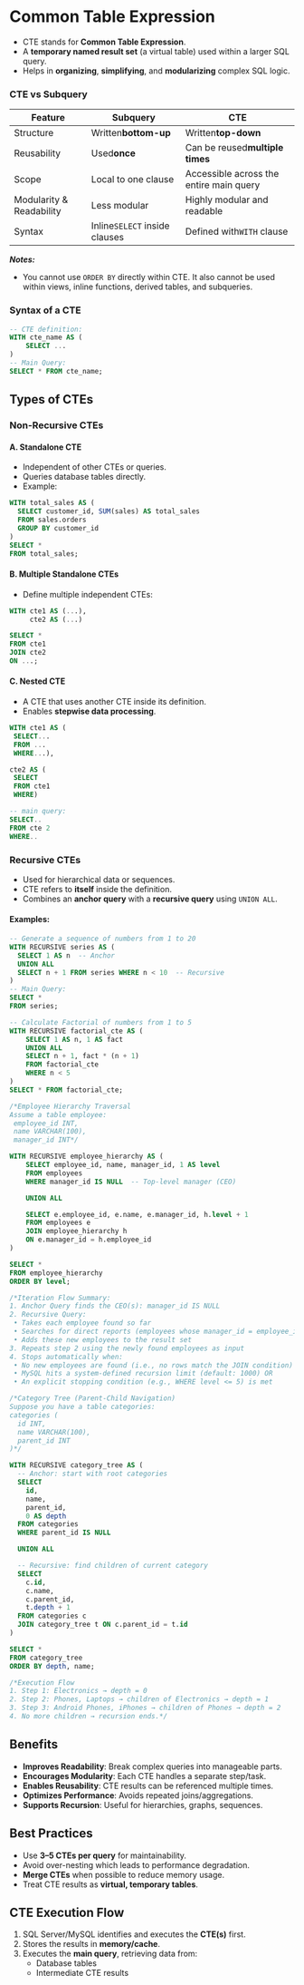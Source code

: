 # Common Table Expression

- CTE stands for **Common Table Expression**.
- A **temporary named result set** (a virtual table) used within a larger SQL query.
- Helps in **organizing**, **simplifying**, and **modularizing** complex SQL logic.

### CTE vs Subquery


| Feature                  | Subquery                      | CTE                                     |
| -------------------------- | ------------------------------- | ----------------------------------------- |
| Structure                | Written**bottom-up**          | Written**top-down**                     |
| Reusability              | Used**once**                  | Can be reused**multiple times**         |
| Scope                    | Local to one clause           | Accessible across the entire main query |
| Modularity & Readability | Less modular                  | Highly modular and readable             |
| Syntax                   | Inline`SELECT` inside clauses | Defined with`WITH` clause               |

***Notes:***

- You cannot use `ORDER BY` directly within CTE. It also cannot be used within views, inline functions, derived tables, and subqueries.

### Syntax of a CTE

```sql
-- CTE definition:
WITH cte_name AS (
    SELECT ...
)
-- Main Query:
SELECT * FROM cte_name;
```

## Types of CTEs

### Non-Recursive CTEs

#### A. **Standalone CTE**

- Independent of other CTEs or queries.
- Queries database tables directly.
- Example:

```sql
WITH total_sales AS (
  SELECT customer_id, SUM(sales) AS total_sales
  FROM sales.orders
  GROUP BY customer_id
)
SELECT * 
FROM total_sales;
```

#### B. **Multiple Standalone CTEs**

- Define multiple independent CTEs:

```sql
WITH cte1 AS (...),
     cte2 AS (...)

SELECT * 
FROM cte1 
JOIN cte2 
ON ...;
```

#### C. **Nested CTE**

- A CTE that uses another CTE inside its definition.
- Enables **stepwise data processing**.

```sql
WITH cte1 AS (
 SELECT...
 FROM ...
 WHERE...), 

cte2 AS (
 SELECT
 FROM cte1
 WHERE)

-- main query:
SELECT..
FROM cte 2
WHERE..
```

### Recursive CTEs

- Used for hierarchical data or sequences.
- CTE refers to **itself** inside the definition.
- Combines an **anchor query** with a **recursive query** using `UNION ALL`.

#### Examples:

```sql
-- Generate a sequence of numbers from 1 to 20
WITH RECURSIVE series AS (
  SELECT 1 AS n  -- Anchor
  UNION ALL
  SELECT n + 1 FROM series WHERE n < 10  -- Recursive
)
-- Main Query:
SELECT * 
FROM series;
```

```sql
-- Calculate Factorial of numbers from 1 to 5
WITH RECURSIVE factorial_cte AS (
    SELECT 1 AS n, 1 AS fact
    UNION ALL
    SELECT n + 1, fact * (n + 1)
    FROM factorial_cte
    WHERE n < 5
)
SELECT * FROM factorial_cte;
```

```sql
/*Employee Hierarchy Traversal
Assume a table employee:
 employee_id INT,
 name VARCHAR(100),
 manager_id INT*/

WITH RECURSIVE employee_hierarchy AS (
    SELECT employee_id, name, manager_id, 1 AS level
    FROM employees
    WHERE manager_id IS NULL  -- Top-level manager (CEO)

    UNION ALL

    SELECT e.employee_id, e.name, e.manager_id, h.level + 1
    FROM employees e
    JOIN employee_hierarchy h 
	ON e.manager_id = h.employee_id
)

SELECT * 
FROM employee_hierarchy 
ORDER BY level;

/*Iteration Flow Summary:
1. Anchor Query finds the CEO(s): manager_id IS NULL
2. Recursive Query:
 • Takes each employee found so far
 • Searches for direct reports (employees whose manager_id = employee_id of current row)
 • Adds these new employees to the result set
3. Repeats step 2 using the newly found employees as input
4. Stops automatically when:
 • No new employees are found (i.e., no rows match the JOIN condition) OR
 • MySQL hits a system-defined recursion limit (default: 1000) OR
 • An explicit stopping condition (e.g., WHERE level <= 5) is met
```

```sql
/*Category Tree (Parent-Child Navigation)
Suppose you have a table categories:
categories (
  id INT,
  name VARCHAR(100),
  parent_id INT
)*/

WITH RECURSIVE category_tree AS (
  -- Anchor: start with root categories
  SELECT 
    id,
    name,
    parent_id,
    0 AS depth
  FROM categories
  WHERE parent_id IS NULL

  UNION ALL

  -- Recursive: find children of current category
  SELECT 
    c.id,
    c.name,
    c.parent_id,
    t.depth + 1
  FROM categories c
  JOIN category_tree t ON c.parent_id = t.id
)

SELECT * 
FROM category_tree 
ORDER BY depth, name;

/*Execution Flow
1. Step 1: Electronics → depth = 0
2. Step 2: Phones, Laptops → children of Electronics → depth = 1
3. Step 3: Android Phones, iPhones → children of Phones → depth = 2
4. No more children → recursion ends.*/
```

## Benefits

- **Improves Readability**: Break complex queries into manageable parts.
- **Encourages Modularity**: Each CTE handles a separate step/task.
- **Enables Reusability**: CTE results can be referenced multiple times.
- **Optimizes Performance**: Avoids repeated joins/aggregations.
- **Supports Recursion**: Useful for hierarchies, graphs, sequences.

## Best Practices

- Use **3–5 CTEs per query** for maintainability.
- Avoid over-nesting which leads to performance degradation.
- **Merge CTEs** when possible to reduce memory usage.
- Treat CTE results as **virtual, temporary tables**.

## CTE Execution Flow

1. SQL Server/MySQL identifies and executes the **CTE(s)** first.
2. Stores the results in **memory/cache**.
3. Executes the **main query**, retrieving data from:
   - Database tables
   - Intermediate CTE results
